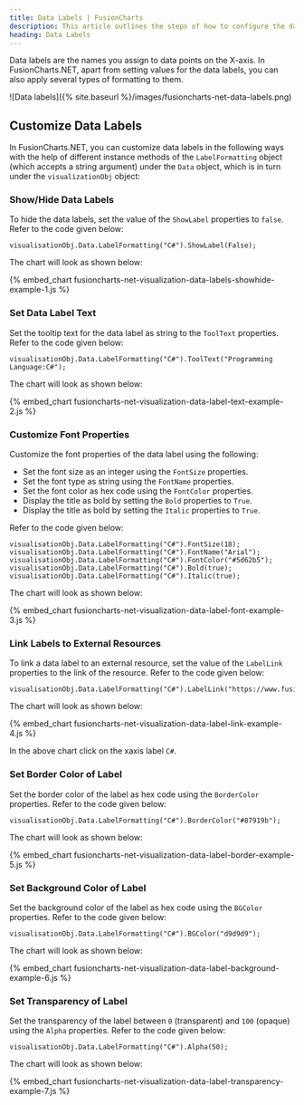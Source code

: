 ```yaml
---
title: Data Labels | FusionCharts
description: This article outlines the steps of how to configure the data labels.
heading: Data Labels
---
```


Data labels are the names you assign to data points on the X-axis. In FusionCharts.NET, apart from setting values for the data labels, you can also apply several types of formatting to them.

![Data labels]({% site.baseurl %}/images/fusioncharts-net-data-labels.png)

## Customize Data Labels

In FusionCharts.NET, you can customize data labels in the following ways with the help of different instance methods of the `LabelFormatting` object (which accepts a string argument) under the `Data` object, which is in turn under the `visualizationObj` object:

### Show/Hide Data Labels

To hide the data labels, set the value of the `ShowLabel` properties to `false`. Refer to the code given below:

```
visualisationObj.Data.LabelFormatting("C#").ShowLabel(False);
```

The chart will look as shown below:

{% embed_chart fusioncharts-net-visualization-data-labels-showhide-example-1.js %}

### Set Data Label Text

Set the tooltip text for the data label as string to the `ToolText` properties. Refer to the code given below:

```
visualisationObj.Data.LabelFormatting("C#").ToolText("Programming Language:C#");
```

The chart will look as shown below:

{% embed_chart fusioncharts-net-visualization-data-label-text-example-2.js %}

### Customize Font Properties

Customize the font properties of the data label using the following:

* Set the font size as an integer using the `FontSize` properties.
* Set the font type as string using the `FontName` properties.
* Set the font color as hex code using the `FontColor` properties.
* Display the title as bold by setting the `Bold` properties to `True`.
* Display the title as bold by setting the `Italic` properties to `True`.

Refer to the code given below:

```
visualisationObj.Data.LabelFormatting("C#").FontSize(18);
visualisationObj.Data.LabelFormatting("C#").FontName("Arial");
visualisationObj.Data.LabelFormatting("C#").FontColor("#5d62b5");
visualisationObj.Data.LabelFormatting("C#").Bold(true);
visualisationObj.Data.LabelFormatting("C#").Italic(true);
```

The chart will look as shown below:

{% embed_chart fusioncharts-net-visualization-data-label-font-example-3.js %}

### Link Labels to External Resources

To link a data label to an external resource, set the value of the `LabelLink` properties to the link of the resource. Refer to the code given below:

```
visualisationObj.Data.LabelFormatting("C#").LabelLink("https://www.fusioncharts.com/");
```

The chart will look as shown below:

{% embed_chart fusioncharts-net-visualization-data-label-link-example-4.js %}

In the above chart click on the xaxis label `C#`.  

### Set Border Color of Label

Set the border color of the label as hex code using the `BorderColor` properties. Refer to the code given below:

```
visualisationObj.Data.LabelFormatting("C#").BorderColor("#87919b");
```

The chart will look as shown below:

{% embed_chart fusioncharts-net-visualization-data-label-border-example-5.js %}

### Set Background Color of Label

Set the background color of the label as hex code using the `BGColor` properties. Refer to the code given below:

```
visualisationObj.Data.LabelFormatting("C#").BGColor("d9d9d9");
```

The chart will look as shown below:

{% embed_chart fusioncharts-net-visualization-data-label-background-example-6.js %}

### Set Transparency of Label

Set the transparency of the label between `0` (transparent) and `100` (opaque) using the `Alpha` properties. Refer to the code given below:

```
visualisationObj.Data.LabelFormatting("C#").Alpha(50);
```

The chart will look as shown below:

{% embed_chart fusioncharts-net-visualization-data-label-transparency-example-7.js %}